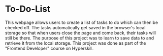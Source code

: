 # To-Do-List
This webpage allows users to create a list of tasks to do which can then be checked off. The tasks automatically get saved in the browser's local storage so that when users close the page and come back, their tasks will still be there. The purpose of this project was to learn to save data to and retrieve it from the local storage. This project was done as part of the "Frontend Developer" course on Hyperskill.
